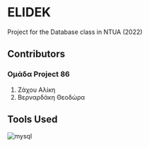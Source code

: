 # ELIDEK
Project for the Database class in NTUA (2022)
## Contributors
### Ομάδα Project 86
1. Ζάχου Αλίκη
2. Βερναρδάκη Θεοδώρα
## Tools Used
![mysql](https://img.shields.io/badge/mysql-v8.0-red.svg)
